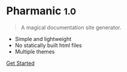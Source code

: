 # Pharmanic <small>1.0</small>

> A magical documentation site generator.

- Simple and lightweight
- No statically built html files
- Multiple themes

[Get Started](frontend-installation.md)
